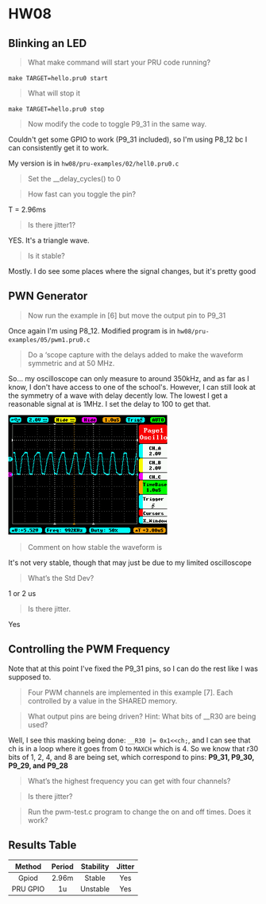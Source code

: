 # HW08

## Blinking an LED

> What make command will start your PRU code running?

`make TARGET=hello.pru0 start`

> What will stop it

`make TARGET=hello.pru0 stop`

> Now modify the code to toggle P9_31 in the same way.

Couldn't get some GPIO to work (P9_31 included), so I'm using P8_12 bc I can consistently get it to work.

My version is in `hw08/pru-examples/02/hell0.pru0.c`

> Set the __delay_cycles() to 0

> How fast can you toggle the pin?

T = 2.96ms

> Is there jitter1?

YES. It's a triangle wave.

> Is it stable?

Mostly. I do see some places where the signal changes, but it's pretty good

## PWN Generator

> Now run the example in [6] but move the output pin to P9_31

Once again I'm using P8_12. Modified program is in `hw08/pru-examples/05/pwm1.pru0.c`

> Do a ‘scope capture with the delays added to make the waveform symmetric and at 50 MHz.

So... my oscilloscope can only measure to around 350kHz, and as far as I know, I don't have access to one of the school's. However, I can still look at the symmetry of a wave with delay decently low. The lowest I get a reasonable signal at is 1MHz. I set the delay to 100 to get that.

![plot](pru-examples/05/IMG_003.BMP)

> Comment on how stable the waveform is

It's not very stable, though that may just be due to my limited oscilloscope

> What’s the Std Dev?

1 or 2 us

> Is there jitter.

Yes

## Controlling the PWM Frequency

Note that at this point I've fixed the P9_31 pins, so I can do the rest like I was supposed to.

> Four PWM channels are implemented in this example [7]. Each controlled by a value in the SHARED memory.

> What output pins are being driven? Hint: What bits of __R30 are being used?

Well, I see this masking being done: `__R30 |= 0x1<<ch;`, and I can see that ch is in a loop where it goes from 0 to `MAXCH` which is 4. So we know that r30 bits of 1, 2, 4, and 8 are being set, which correspond to pins: __P9_31, P9_30, P9_29, and P9_28__

> What’s the highest frequency you can get with four channels? 

> Is there jitter?

> Run the pwm-test.c program to change the on and off times. Does it work?

## Results Table

| Method   | Period | Stability | Jitter |
|:--------:|:------:|:---------:|:------:|
| Gpiod    |  2.96m |   Stable  |  Yes   |
| PRU GPIO |   1u   |  Unstable |  Yes   |
